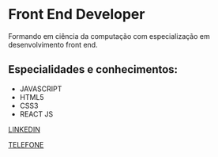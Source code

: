
<body>
<header>
  
</header>
<main>
<div class="conteudo">
<h1>Front End Developer</h1>
<p>Formando em ciência da computação com especialização em desenvolvimento front end.</p>
  <h2>Especialidades e conhecimentos:</h2>
  <ul class="especialidades">
    <li>JAVASCRIPT</li>
    <li>HTML5</li>
    <li>CSS3</li>
    <li>REACT JS</li>
  </ul>
 </div>
</main>
<footer>
  <p><a href="https://www.linkedin.com/in/leonardo-bernardo-76366316b/" target ="_blank">LINKEDIN</a></p>
  <p><a href="+54 11 5514-9712">TELEFONE</a></p>
  
